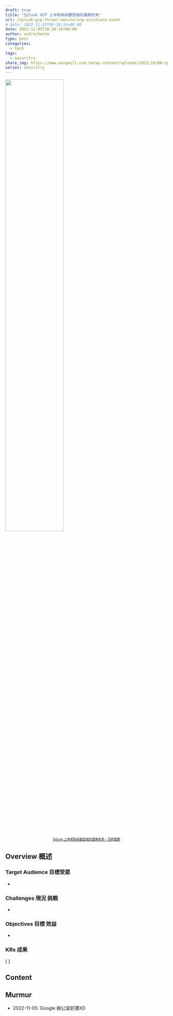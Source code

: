 ```yaml
---
draft: true
title: "Splunk GCP 上帝視角綜觀雲端防護無死角"
url: /splunk-gcp-threat-monitoring-solutions-event
# date: 2022-11-03T09:28:16+08:00
date: 2022-11-05T18:34:16+08:00
author: androchentw
type: post
categories:
  - tech
tags: 
  - securitry
share_img: https://www.wingwill.com.tw/wp-content/uploads/2022/10/BN-splunk-gcp-threat-monitoring-solutions-event-2211-1200-628-s.jpg
series: securitry
---
```


<img style="width:60%;" src="https://www.wingwill.com.tw/wp-content/uploads/2022/10/BN-splunk-gcp-threat-monitoring-solutions-event-2211-1200-628-s.jpg">
<p align="center"><sub><sup>
  <a href="https://www.tsmc.com/static/chinese/careers/2022tsmcitday/index.html">Splunk 上帝視角綜觀雲端防護無死角 - 羽昇國際</a>
</sup></sub></p>

## Overview 概述



### Target Audience 目標受眾

*

### Challenges 現況 挑戰

*

### Objectives 目標 效益

*

### KRs 成果

[ ]

## Content

## Murmur

* 2022-11-05: Google 辦公室好讚XD
